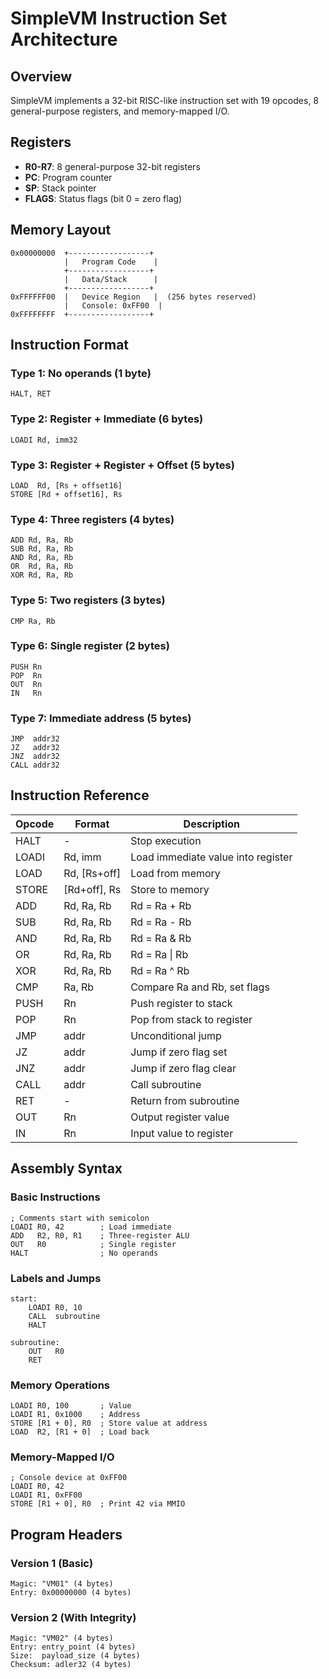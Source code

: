 # SimpleVM Instruction Set Architecture

## Overview

SimpleVM implements a 32-bit RISC-like instruction set with 19 opcodes, 8 general-purpose registers, and memory-mapped I/O.

## Registers

- **R0-R7**: 8 general-purpose 32-bit registers
- **PC**: Program counter
- **SP**: Stack pointer
- **FLAGS**: Status flags (bit 0 = zero flag)

## Memory Layout

```
0x00000000  +------------------+
            |   Program Code    |
            +------------------+
            |   Data/Stack      |
            +------------------+
0xFFFFFF00  |   Device Region   |  (256 bytes reserved)
            |   Console: 0xFF00  |
0xFFFFFFFF  +------------------+
```

## Instruction Format

### Type 1: No operands (1 byte)
```
HALT, RET
```

### Type 2: Register + Immediate (6 bytes)
```
LOADI Rd, imm32
```

### Type 3: Register + Register + Offset (5 bytes)
```
LOAD  Rd, [Rs + offset16]
STORE [Rd + offset16], Rs
```

### Type 4: Three registers (4 bytes)
```
ADD Rd, Ra, Rb
SUB Rd, Ra, Rb
AND Rd, Ra, Rb
OR  Rd, Ra, Rb
XOR Rd, Ra, Rb
```

### Type 5: Two registers (3 bytes)
```
CMP Ra, Rb
```

### Type 6: Single register (2 bytes)
```
PUSH Rn
POP  Rn
OUT  Rn
IN   Rn
```

### Type 7: Immediate address (5 bytes)
```
JMP  addr32
JZ   addr32
JNZ  addr32
CALL addr32
```

## Instruction Reference

| Opcode | Format | Description |
|--------|--------|-------------|
| HALT   | -      | Stop execution |
| LOADI  | Rd, imm | Load immediate value into register |
| LOAD   | Rd, [Rs+off] | Load from memory |
| STORE  | [Rd+off], Rs | Store to memory |
| ADD    | Rd, Ra, Rb | Rd = Ra + Rb |
| SUB    | Rd, Ra, Rb | Rd = Ra - Rb |
| AND    | Rd, Ra, Rb | Rd = Ra & Rb |
| OR     | Rd, Ra, Rb | Rd = Ra \| Rb |
| XOR    | Rd, Ra, Rb | Rd = Ra ^ Rb |
| CMP    | Ra, Rb | Compare Ra and Rb, set flags |
| PUSH   | Rn     | Push register to stack |
| POP    | Rn     | Pop from stack to register |
| JMP    | addr   | Unconditional jump |
| JZ     | addr   | Jump if zero flag set |
| JNZ    | addr   | Jump if zero flag clear |
| CALL   | addr   | Call subroutine |
| RET    | -      | Return from subroutine |
| OUT    | Rn     | Output register value |
| IN     | Rn     | Input value to register |

## Assembly Syntax

### Basic Instructions
```assembly
; Comments start with semicolon
LOADI R0, 42        ; Load immediate
ADD   R2, R0, R1    ; Three-register ALU
OUT   R0            ; Single register
HALT                ; No operands
```

### Labels and Jumps
```assembly
start:
    LOADI R0, 10
    CALL  subroutine
    HALT

subroutine:
    OUT   R0
    RET
```

### Memory Operations
```assembly
LOADI R0, 100       ; Value
LOADI R1, 0x1000    ; Address
STORE [R1 + 0], R0  ; Store value at address
LOAD  R2, [R1 + 0]  ; Load back
```

### Memory-Mapped I/O
```assembly
; Console device at 0xFF00
LOADI R0, 42
LOADI R1, 0xFF00
STORE [R1 + 0], R0  ; Print 42 via MMIO
```

## Program Headers

### Version 1 (Basic)
```
Magic: "VM01" (4 bytes)
Entry: 0x00000000 (4 bytes)
```

### Version 2 (With Integrity)
```
Magic: "VM02" (4 bytes)
Entry: entry_point (4 bytes)
Size:  payload_size (4 bytes)
Checksum: adler32 (4 bytes)
```
